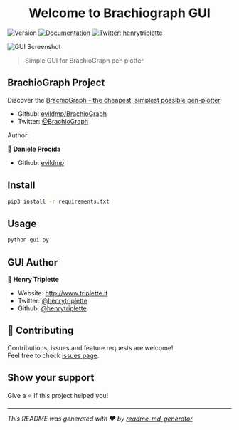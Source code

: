 <h1 align="center">Welcome to Brachiograph GUI</h1>
<p>
  <img alt="Version" src="https://img.shields.io/badge/version-0.0.1-blue.svg?cacheSeconds=2592000" />
  <a href="https://github.com/henrytriplette/python-brachiograph-gui/tree/master/Docs" target="_blank">
    <img alt="Documentation" src="https://img.shields.io/badge/documentation-yes-brightgreen.svg" />
  </a>
  <a href="https://twitter.com/henrytriplette" target="_blank">
    <img alt="Twitter: henrytriplette" src="https://img.shields.io/twitter/follow/henrytriplette.svg?style=social" />
  </a>
</p>

![GUI Screenshot](https://github.com/henrytriplette/python-brachiograph-gui/tree/master/Docs/screens/screenshot.png)

> Simple GUI for BrachioGraph pen plotter

## BrachioGraph Project

Discover the [BrachioGraph - the cheapest, simplest possible pen-plotter](https://www.brachiograph.art)
* Github: [evildmp/BrachioGraph](https://github.com/evildmp/BrachioGraph)
* Twitter: [@BrachioGraph](https://twitter.com/BrachioGraph)

Author:

👤 **Daniele Procida**
* Github: [evildmp](https://github.com/evildmp)

## Install

```sh
pip3 install -r requirements.txt
```

## Usage

```sh
python gui.py
```

## GUI Author

👤 **Henry Triplette**

* Website: http://www.triplette.it
* Twitter: [@henrytriplette](https://twitter.com/henrytriplette)
* Github: [@henrytriplette](https://github.com/henrytriplette)

## 🤝 Contributing

Contributions, issues and feature requests are welcome!<br />Feel free to check [issues page](https://github.com/henrytriplette/python-brachiograph-gui/issues).

## Show your support

Give a ⭐️ if this project helped you!

***
_This README was generated with ❤️ by [readme-md-generator](https://github.com/kefranabg/readme-md-generator)_
